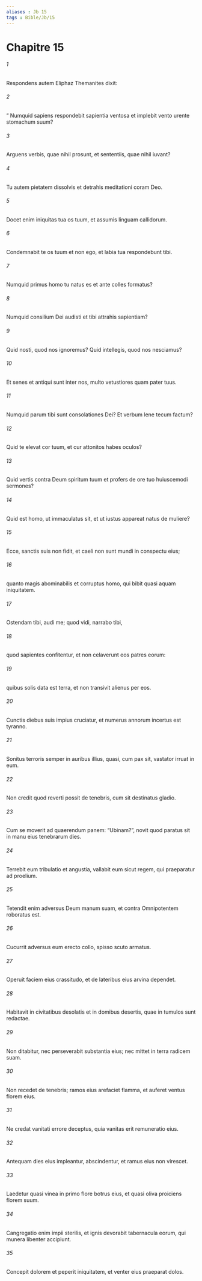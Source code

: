 ```yaml
---
aliases : Jb 15
tags : Bible/Jb/15
---
```


# Chapitre 15

###### 1
Respondens autem Eliphaz Themanites dixit:
###### 2
“ Numquid sapiens respondebit sapientia ventosa et implebit vento urente stomachum suum?
###### 3
Arguens verbis, quae nihil prosunt, et sententiis, quae nihil iuvant?
###### 4
Tu autem pietatem dissolvis et detrahis meditationi coram Deo. 
###### 5
Docet enim iniquitas tua os tuum, et assumis linguam callidorum.
###### 6
Condemnabit te os tuum et non ego, et labia tua respondebunt tibi.
###### 7
Numquid primus homo tu natus es et ante colles formatus?
###### 8
Numquid consilium Dei audisti et tibi attrahis sapientiam?
###### 9
Quid nosti, quod nos ignoremus? Quid intellegis, quod nos nesciamus?
###### 10
Et senes et antiqui sunt inter nos, multo vetustiores quam pater tuus. 
###### 11
Numquid parum tibi sunt consolationes Dei? Et verbum lene tecum factum?
###### 12
Quid te elevat cor tuum, et cur attonitos habes oculos?
###### 13
Quid vertis contra Deum spiritum tuum et profers de ore tuo huiuscemodi sermones?
###### 14
Quid est homo, ut immaculatus sit, et ut iustus appareat natus de muliere?
###### 15
Ecce, sanctis suis non fidit, et caeli non sunt mundi in conspectu eius;
###### 16
quanto magis abominabilis et corruptus homo, qui bibit quasi aquam iniquitatem. 
###### 17
Ostendam tibi, audi me; quod vidi, narrabo tibi,
###### 18
quod sapientes confitentur, et non celaverunt eos patres eorum: 
###### 19
quibus solis data est terra, et non transivit alienus per eos.
###### 20
Cunctis diebus suis impius cruciatur, et numerus annorum incertus est tyranno.
###### 21
Sonitus terroris semper in auribus illius, quasi, cum pax sit, vastator irruat in eum.
###### 22
Non credit quod reverti possit de tenebris, cum sit destinatus gladio.
###### 23
Cum se moverit ad quaerendum panem: “Ubinam?”, novit quod paratus sit in manu eius tenebrarum dies.
###### 24
Terrebit eum tribulatio et angustia, vallabit eum sicut regem, qui praeparatur ad proelium.
###### 25
Tetendit enim adversus Deum manum suam, et contra Omnipotentem roboratus est.
###### 26
Cucurrit adversus eum erecto collo, spisso scuto armatus.
###### 27
Operuit faciem eius crassitudo, et de lateribus eius arvina dependet.
###### 28
Habitavit in civitatibus desolatis et in domibus desertis, quae in tumulos sunt redactae.
###### 29
Non ditabitur, nec perseverabit substantia eius; nec mittet in terra radicem suam.
###### 30
Non recedet de tenebris; ramos eius arefaciet flamma, et auferet ventus florem eius.
###### 31
Ne credat vanitati errore deceptus, quia vanitas erit remuneratio eius.
###### 32
Antequam dies eius impleantur, abscindentur, et ramus eius non virescet.
###### 33
Laedetur quasi vinea in primo flore botrus eius, et quasi oliva proiciens florem suum.
###### 34
Cangregatio enim impii sterilis, et ignis devorabit tabernacula eorum, qui munera libenter accipiunt.
###### 35
Concepit dolorem et peperit iniquitatem, et venter eius praeparat dolos.
